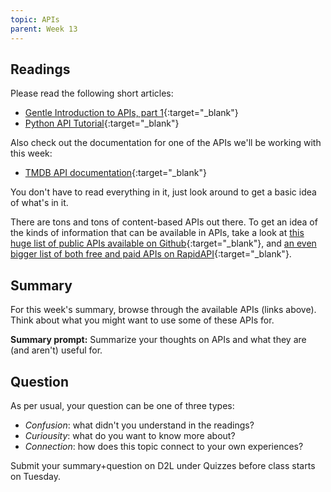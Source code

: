 ```yaml
---
topic: APIs
parent: Week 13
---
```


## Readings

Please read the following short articles:

* [Gentle Introduction to APIs, part 1](https://almasmyrzatay.medium.com/part-1-gentle-introduction-to-apis-for-non-technical-people-what-is-it-fde4d97a3083){:target="_blank"}
* [Python API Tutorial](https://www.dataquest.io/blog/python-api-tutorial/){:target="_blank"}

Also check out the documentation for one of the APIs we'll be working with this week:

* [TMDB API documentation](https://developer.themoviedb.org/docs){:target="_blank"}

You don't have to read everything in it, just look around to get a basic idea of what's in it.

There are tons and tons of content-based APIs out there. To get an idea of the kinds of information that can be available in APIs, take a look at [this huge list of public APIs available on Github](https://github.com/public-apis/public-apis){:target="_blank"}, and [an even bigger list of both free and paid APIs on RapidAPI](https://rapidapi.com/hub){:target="_blank"}.

## Summary

For this week's summary, browse through the available APIs (links above). Think about what you might want to use some of these APIs for.

**Summary prompt:** Summarize your thoughts on APIs and what they are (and aren't) useful for.

## Question

As per usual, your question can be one of three types:
* *Confusion*: what didn't you understand in the readings?
* *Curiousity*: what do you want to know more about?
* *Connection*: how does this topic connect to your own experiences?

Submit your summary+question on D2L under Quizzes before class starts on Tuesday.

